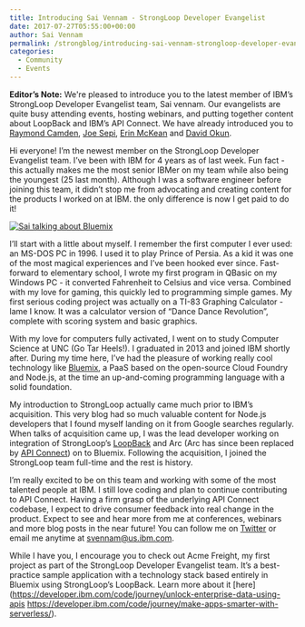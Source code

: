 ```yaml
---
title: Introducing Sai Vennam - StrongLoop Developer Evangelist
date: 2017-07-27T05:55:00+00:00
author: Sai Vennam
permalink: /strongblog/introducing-sai-vennam-strongloop-developer-evangelist
categories:
  - Community
  - Events
---
```


**Editor’s Note:** We're pleased to introduce you to the latest member of IBM’s StrongLoop Developer Evangelist team, Sai vennam. Our evangelists are quite busy attending events, hosting webinars, and putting together content about LoopBack and IBM’s API Connect. We have already introduced you to [Raymond Camden](https://strongloop.com/strongblog/introducing-raymond-camden-cat-person-who-occasionally-evangelizes/), [Joe Sepi](https://strongloop.com/strongblog/my-friends-call-me-joe-sepi-and-you-can-too/), [Erin McKean](https://strongloop.com/strongblog/introducing-erin-mckean-strongloop-lead-developer-evangelist/) and [David Okun](https://strongloop.com/strongblog/introducing-david-okun-strongloop-developer-evangelist/). 

Hi everyone! I’m the newest member on the StrongLoop Developer Evangelist team. I’ve been with IBM for 4 years as of last week. Fun fact - this actually makes me the most senior IBMer on my team while also being the youngest (25 last month). Although I was a software engineer before joining this team, it didn’t stop me from advocating and creating content for the products I worked on at IBM. the only difference is now I get paid to do it!

[![Sai talking about Bluemix](https://strongloop.com/blog-assets/2017/07/bluemixkeynote.jpg)](https://twitter.com/sai_vennam)

<!--more-->
I’ll start with a little about myself. I remember the first computer I ever used: an MS-DOS PC in 1996. I used it to play Prince of Persia. As a kid it was one of the most magical experiences and I’ve been hooked ever since. Fast-forward to elementary school, I wrote my first program in QBasic on my Windows PC - it converted Fahrenheit to Celsius and vice versa. Combined with my love for gaming, this quickly led to programming simple games. My first serious coding project was actually on a TI-83 Graphing Calculator - lame I know. It was a calculator version of “Dance Dance Revolution”, complete with scoring system and basic graphics.

With my love for computers fully activated, I went on to study Computer Science at UNC (Go Tar Heels!). I graduated in 2013 and joined IBM shortly after. During my time here, I’ve had the pleasure of working really cool technology like [Bluemix](https://www.ibm.com/cloud-computing/bluemix/), a PaaS based on the open-source Cloud Foundry and Node.js, at the time an up-and-coming programming language with a solid foundation.

My introduction to StrongLoop actually came much prior to IBM’s acquisition. This very blog had so much valuable content for Node.js developers that I found myself landing on it from Google searches regularly. When talks of acquisition came up, I was the lead developer working on integration of StrongLoop’s [LoopBack](http://loopback.io/) and Arc (Arc has since been replaced by [API Connect](https://developer.ibm.com/apiconnect/getting-started/)) on to Bluemix. Following the acquisition, I joined the StrongLoop team full-time and the rest is history.

I’m really excited to be on this team and working with some of the most talented people at IBM. I still love coding and plan to continue contributing to API Connect. Having a firm grasp of the underlying API Connect codebase, I expect to drive consumer feedback into real change in the product. Expect to see and hear more from me at conferences, webinars and more blog posts in the near future! You can follow me on [Twitter](https://twitter.com/sai_vennam) or email me anytime at [svennam@us.ibm.com](mailto:svennam@us.ibm.com).

While I have you, I encourage you to check out Acme Freight, my first project as part of the StrongLoop Developer Evangelist team. It’s a best-practice sample application with a technology stack based entirely in Bluemix using StrongLoop’s LoopBack. Learn more about it [here](https://developer.ibm.com/code/journey/unlock-enterprise-data-using-apis
https://developer.ibm.com/code/journey/make-apps-smarter-with-serverless/).
